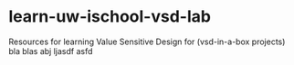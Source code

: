 # learn-uw-ischool-vsd-lab
Resources for learning Value Sensitive Design for (vsd-in-a-box projects)
bla
blas 
abj 
ljasdf 
asfd
